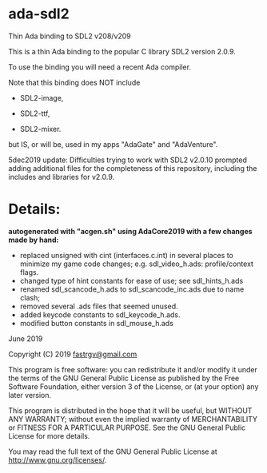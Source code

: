 # ada-sdl2

Thin Ada binding to SDL2 v208/v209

This is a thin Ada binding to the popular C library SDL2 version 2.0.9.

To use the binding you will need a recent Ada compiler.

Note that this binding does NOT include

* SDL2-image,

* SDL2-ttf,

* SDL2-mixer.

but IS, or will be, used in my apps "AdaGate" and "AdaVenture".

5dec2019 update:  Difficulties trying to work with SDL2 v2.0.10 prompted adding additional files for the completeness of this repository, including the includes and libraries for v2.0.9.




# Details:

**autogenerated with "acgen.sh" using AdaCore2019 with a few changes made by hand:**

* replaced unsigned with cint (interfaces.c.int)
	in several places to minimize my game code changes;
	e.g. sdl_video_h.ads:  profile/context flags.
* changed type of hint constants for ease of use;
	see sdl_hints_h.ads
* renamed sdl_scancode_h.ads to sdl_scancode_inc.ads
	due to name clash;
* removed several .ads files that seemed unused.
* added keycode constants to sdl_keycode_h.ads.
* modified button constants in sdl_mouse_h.ads

June 2019

Copyright (C) 2019 fastrgv@gmail.com

This program is free software: you can redistribute it and/or modify it under the terms of the GNU General Public License as published by the Free Software Foundation, either version 3 of the License, or (at your option) any later version.

This program is distributed in the hope that it will be useful, but WITHOUT ANY WARRANTY; without even the implied warranty of MERCHANTABILITY or FITNESS FOR A PARTICULAR PURPOSE. See the GNU General Public License for more details.

You may read the full text of the GNU General Public License at http://www.gnu.org/licenses/.
